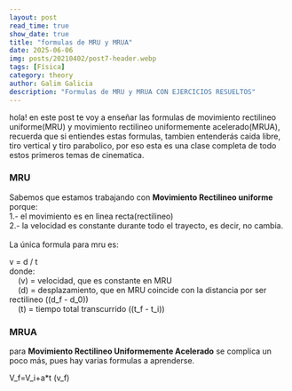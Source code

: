 ```yaml
---
layout: post
read_time: true
show_date: true
title: "formulas de MRU y MRUA"
date: 2025-06-06
img: posts/20210402/post7-header.webp
tags: [Física]
category: theory
author: Galim Galicia
description: "Formulas de MRU y MRUA CON EJERCICIOS RESUELTOS"
---
```

hola! en este post te voy a enseñar las formulas de movimiento rectilineo uniforme(MRU) y movimiento rectilineo uniformemente acelerado(MRUA), recuerda que si entiendes estas formulas, tambien entenderás caida libre, tiro vertical y tiro parabolico, por eso esta es una clase completa de todo estos primeros temas de  cinematica.





<h3>MRU</h3>
Sabemos que estamos trabajando con <strong>Movimiento Rectilineo uniforme</strong> porque: <br>
1.- el movimiento es en linea recta(rectilineo)<br>
2.- la velocidad es constante durante todo el trayecto, es decir, no cambia.<br><br>
La única formula para mru es: <br>


v = d / t  
donde:  
&nbsp;&nbsp;&nbsp;&nbsp;\(v\) = velocidad, que es constante en MRU  
&nbsp;&nbsp;&nbsp;&nbsp;\(d\) = desplazamiento, que en MRU coincide con la distancia por ser rectilineo \((d_f - d_0)\)  
&nbsp;&nbsp;&nbsp;&nbsp;\(t\) = tiempo total transcurrido \((t_f - t_i)\)

<h3>MRUA</h3>
para <strong>Movimiento Rectilineo Uniformemente Acelerado</strong> se complica un poco más, pues hay varias formulas a aprenderse.

V_f=V_i+a*t
(v_f)




